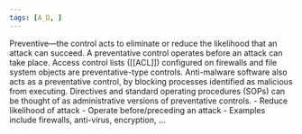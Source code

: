 ```yaml
---
tags: [A_D, ]
---
```


Preventive—the control acts to eliminate or reduce the likelihood that an attack can succeed. A preventative control operates before an attack can take place. Access control lists ([[ACL]]) configured on firewalls and file system objects are preventative-type controls. Anti-malware software also acts as a preventative control, by blocking processes identified as malicious from executing. Directives and standard operating procedures (SOPs) can be thought of as administrative versions of preventative controls.
	-   Reduce likelihood of attack
	-   Operate before/preceding an attack
	-   Examples include firewalls, anti-virus, encryption, ...
	
	
